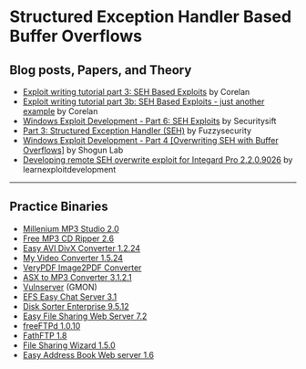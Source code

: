 # Structured Exception Handler Based Buffer Overflows

## Blog posts, Papers, and Theory

- [Exploit writing tutorial part 3: SEH Based Exploits](https://www.corelan.be/index.php/2009/07/25/writing-buffer-overflow-exploits-a-quick-and-basic-tutorial-part-3-seh/) by Corelan
- [Exploit writing tutorial part 3b: SEH Based Exploits - just another example](https://www.corelan.be/index.php/2009/07/28/seh-based-exploit-writing-tutorial-continued-just-another-example-part-3b/) by Corelan
- [Windows Exploit Development - Part 6: SEH Exploits](http://www.securitysift.com/windows-exploit-development-part-6-seh-exploits/) by Securitysift
- [Part 3: Structured Exception Handler (SEH)](http://www.fuzzysecurity.com/tutorials/expDev/3.html) by Fuzzysecurity
- [Windows Exploit Development - Part 4 [Overwriting SEH with Buffer Overflows]](https://www.shogunlab.com/blog/2017/11/06/zdzg-windows-exploit-4.html) by Shogun Lab
- [Developing remote SEH overwrite exploit for Integard Pro 2.2.0.9026](https://learnexploitdevelopment.com/developing-remote-seh-overwrite-exploit-for-integard-pro/) by learnexploitdevelopment


***

## Practice Binaries

- [Millenium MP3 Studio 2.0](https://www.exploit-db.com/apps/3c35dc3d6067fcc50f118500eb116c0b-millennium1.exe)
- [Free MP3 CD Ripper 2.6](https://www.exploit-db.com/apps/64215b82be8bb2e749f95fec5b51d3e4-FMCRSetup-2.6.exe)
- [Easy AVI DivX Converter 1.2.24](https://www.exploit-db.com/apps/5ad3e3560df85ecf6622fe3c58fb0c35-easy_avi_converter.exe)
- [My Video Converter 1.5.24](https://www.exploit-db.com/apps/0c966e74828582db6029aee6dc59bbd5-my_video_converter.exe)
- [VeryPDF Image2PDF Converter](https://www.exploit-db.com/apps/3ef2cd6c64e6d94c90c907311fb49710-img2pdf.exe)
- [ASX to MP3 Converter 3.1.2.1](https://www.exploit-db.com/apps/b31a84e79d9941d89336b6708ef52a20-ASXtoMP3Converter_3121.exe)
- [Vulnserver](https://github.com/stephenbradshaw/vulnserver) (GMON)
- [EFS Easy Chat Server 3.1](https://www.exploit-db.com/apps/c682138ebbea9af7948a3f142bbd054b-ecssetup.exe)
- [Disk Sorter Enterprise 9.5.12](https://www.exploit-db.com/apps/5ffae2c1a4b2165e0dd2a8e37765ef0e-disksorterent_setup_v9.5.12.exe)
- [Easy File Sharing Web Server 7.2](https://www.exploit-db.com/apps/60f3ff1f3cd34dec80fba130ea481f31-efssetup.exe)
- [freeFTPd 1.0.10](https://www.exploit-db.com/apps/f7915612721b0e8dad57bdfcb29ac9bb-freeFTPd.exe)
- [FathFTP 1.8](https://www.exploit-db.com/apps/2bc586294ef5b2e4c9972152ff3bd696-fttsetup1.8.exe)
- [File Sharing Wizard 1.5.0](https://www.exploit-db.com/apps/da3a3626f99a85f9ab59ab77f083ff80-fs-wizard-setup.exe)
- [Easy Address Book Web server 1.6](https://www.exploit-db.com/apps/69f77623bb32589fb5343f598b61bbd9-eabws.exe)